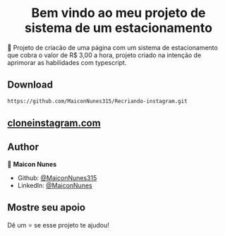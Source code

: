 <h1 align="center">Bem vindo ao meu projeto de sistema de um estacionamento</h1> 


🦀 Projeto de criacão de uma página com um sistema de estacionamento que cobra o valor de R$ 3,00 a hora, projeto criado na intenção de aprimorar as habilidades com typescript.

## Download
  
  
```sh
https://github.com/MaiconNunes315/Recriando-instagram.git
```


## [cloneinstagram.com](https://maiconnunes315.github.io/Recriando-instagram)




## Author

👤 **Maicon Nunes**

- Github: [@MaiconNunes315](https://github.com/MaiconNunes315)
- LinkedIn: [@MaiconNunes](https://www.linkedin.com/in/maicon-nunes-978454110/)

## Mostre seu apoio

Dê um ⭐️ se esse projeto te ajudou!
 
